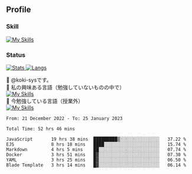 ## Profile
### Skill
[![My Skills](https://skillicons.dev/icons?i=html,css,javascript,php,java,nodejs,react,bootstrap,docker,laravel,git,github,githubactions,materialui&theme=dark)](https://skillicons.dev)<br>
### Status
[![Stats](https://github-readme-stats.vercel.app/api?username=koki-sys&count_private=true&show_icons=true)
![Langs](https://github-readme-stats.vercel.app/api/top-langs/?username=koki-sys&layout=compact)](https://github.com/koki-sys)

👋 @koki-sysです。<br/>
👀 私の興味ある言語（勉強していないものの中で）<br/>
[![My Skills](https://skillicons.dev/icons?i=golang,gin&theme=dark)](https://skillicons.dev)<br/>
🌱 今勉強している言語（授業外）<br/>
[![My Skills](https://skillicons.dev/icons?i=typescript,react&theme=dark)](https://skillicons.dev)


<!---
koki-sys/koki-sys is a ✨ special ✨ repository because its `README.md` (this file) appears on your GitHub profile.
You can click the Preview link to take a look at your changes.
--->

<!--START_SECTION:waka-->

```text
From: 21 December 2022 - To: 25 January 2023

Total Time: 52 hrs 46 mins

JavaScript       19 hrs 38 mins  █████████▒░░░░░░░░░░░░░░░   37.22 %
EJS              8 hrs 18 mins   ████░░░░░░░░░░░░░░░░░░░░░   15.74 %
Markdown         4 hrs 5 mins    ██░░░░░░░░░░░░░░░░░░░░░░░   07.74 %
Docker           3 hrs 51 mins   █▓░░░░░░░░░░░░░░░░░░░░░░░   07.30 %
YAML             3 hrs 25 mins   █▓░░░░░░░░░░░░░░░░░░░░░░░   06.50 %
Blade Template   3 hrs 14 mins   █▓░░░░░░░░░░░░░░░░░░░░░░░   06.14 %
```

<!--END_SECTION:waka-->
